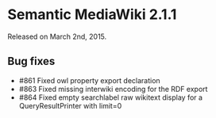 # Semantic MediaWiki 2.1.1

Released on March 2nd, 2015.

## Bug fixes

* #861 Fixed owl property export declaration
* #863 Fixed missing interwiki encoding for the RDF export
* #864 Fixed empty searchlabel raw wikitext display for a QueryResultPrinter with limit=0
